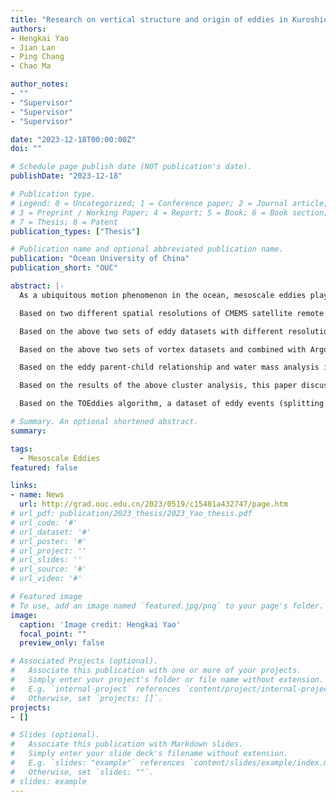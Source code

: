 ```yaml
---
title: "Research on vertical structure and origin of eddies in Kuroshio-Oyashio Extension region"
authors:
- Hengkai Yao
- Jian Lan
- Ping Chang
- Chao Ma

author_notes:
- ""
- "Supervisor"
- "Supervisor"
- "Supervisor"

date: "2023-12-18T00:00:00Z"
doi: ""

# Schedule page publish date (NOT publication's date).
publishDate: "2023-12-18"

# Publication type.
# Legend: 0 = Uncategorized; 1 = Conference paper; 2 = Journal article;
# 3 = Preprint / Working Paper; 4 = Report; 5 = Book; 6 = Book section;
# 7 = Thesis; 8 = Patent
publication_types: ["Thesis"]

# Publication name and optional abbreviated publication name.
publication: "Ocean University of China"
publication_short: "OUC"

abstract: |-
  As a ubiquitous motion phenomenon in the ocean, mesoscale eddies play a key role in the transport and distribution of global heat, salinity, energy and marine biochemical processes. The Kuroshio-Oyashio extension region is one of the regions with most abundant eddy activities in the global ocean, and it is also a hot spot for air-sea interaction in the mid-latitudes. As the intersection of the subtropical circulation and the subpolar circulation in the North Pacific, this sea area has complex ocean fronts and large-scale circulation systems, resulting in rich and diverse mesoscale eddy phenomena. The study of mesoscale eddies in the Kuroshio-Oyashio extension region is of great significance for understanding the contribution of oceanic mesoscale phenomena in mid-latitude air-sea interactions and global multi-scale energy balance. Based on satellite observations, in situ observations of Argo profiles, and reanalysis data, this dissertation systematically studies the surface features, vertical structures and sources of the mesoscale eddies in the Kuroshio-Oyashio extension ocean.

  Based on two different spatial resolutions of CMEMS satellite remote sensing data for more than 20 years and FORA-WNP30 reanalysis data for more than 30 years, the TOEddies eddy identification algorithm was used to generate tree-like eddy datasets with parent-child relationship. Comprehensive and detailed statistics of the morphological, kinematic and dynamic characteristics of mesoscale eddies in multiple sub-regions in the Kuroshio-Oyashio extension region were carried out. Statistically, it is found that the eddy characteristics under each sub-region show significant differences, which further refines the previous understanding of the eddy statistical characteristics in this region. The evolution of the eddy features in the normalized life cycle reveals significant time-reversal properties and quintile evolution.

  Based on the above two sets of eddy datasets with different resolutions, the study found that the high-resolution datasets identified and tracked more eddies than the low-resolution datasets, and the eddies in the high-resolution datasets were significantly different in lifetime, amplitude, Radius, eddy kinetic energy (EKE), azimuthal velocity, propagation distance, nonlinear parameters and other characteristic quantities are smaller, while the characteristic quantities such as propagation velocity, eddy strength (EI), average vorticity and average deformation rate are bigger. It reveals the possible overestimation problem of eddy characteristic quantity which is limited by the resolution of eddy observation in the current global eddy statistics.

  Based on the above two sets of vortex datasets and combined with Argo profile data, a composite eddy 3D structure was constructed in multiple sub-regions of the study area, and the spatial variation of the eddy 3D structure in the study area was further refined on the basis of previous research.  Based on the mathematical similarity of the temperature-salt density profiles in the eddy, this paper uses the hierarchical clustering method to perform cluster analysis on the eddy for the first time, and obtains four typical vertical eddy structures (surface type 1, surface type 2) in this area, subsurface type and middle-layer type, compared with the traditional sub-region method, the typical eddy vertical structure obtained in this study is more representative, eliminating the vertical structure hybrid phenomenon that is difficult to remove in the traditional method.

  Based on the eddy parent-child relationship and water mass analysis in the above two sets of eddy datasets, a traceability analysis of the above typical vertical vortex structures was carried out to find the source of each type of eddies. Surface type 1 eddies are generated in the Oyashio extension (OE) region north of the Subarctic Boundary (SAB), where anticyclonic eddies (AE) are mainly generated near the Subarctic Front (SAF), while Generated near the Oyashio Intrusion (OI); surface type 2 eddies are generated in the Recirculation Gyre (RG) region and the central North Pacific; subsurface eddies are generated south of the Subarctic Boundary (SAB) and the Kuroshio extension (KE) North of the Kuroshio axis; middle-layer type eddies are generated over a broad area south of KE and in the central North Pacific. The different types of vortices can be divided into different unstable structures through linear baroclinic instability analysis.

  Based on the results of the above cluster analysis, this paper discusses several main factors affecting the vertical structure of the eddies in this region, including the flow system and instability mechanism in the eddy generation stage, and the vertical displacement of the water column in the eddies caused by the eddy itself, the effect of background stratification changes in the pathway region during eddy propagation, the interaction of air-sea interaction on the vertical structure of surface-type eddies, and the possibility of diapycnal mixing.

  Based on the TOEddies algorithm, a dataset of eddy events (splitting and merging) was generated for this study, and the vertical structure of eddies during their life cycle was discussed for both non-eddy-event eddies and eddy-event eddies. It was found that the eddy structure in non-eddy events remained relatively stable, while in eddy events, the eddy core underwent a significant vertical displacement of over 70m before and after the event."

# Summary. An optional shortened abstract.
summary: 

tags:
  - Mesoscale Eddies
featured: false

links:
- name: News
  url: http://grad.ouc.edu.cn/2023/0519/c15481a432747/page.htm
# url_pdf: publication/2023_thesis/2023_Yao_thesis.pdf
# url_code: '#'
# url_dataset: '#'
# url_poster: '#'
# url_project: ''
# url_slides: ''
# url_source: '#'
# url_video: '#'

# Featured image
# To use, add an image named `featured.jpg/png` to your page's folder. 
image:
  caption: 'Image credit: Hengkai Yao'
  focal_point: ""
  preview_only: false

# Associated Projects (optional).
#   Associate this publication with one or more of your projects.
#   Simply enter your project's folder or file name without extension.
#   E.g. `internal-project` references `content/project/internal-project/index.md`.
#   Otherwise, set `projects: []`.
projects:
- []

# Slides (optional).
#   Associate this publication with Markdown slides.
#   Simply enter your slide deck's filename without extension.
#   E.g. `slides: "example"` references `content/slides/example/index.md`.
#   Otherwise, set `slides: ""`.
# slides: example
---
```


<!-- {{% callout note %}}
Create your slides in Markdown - click the *Slides* button to check out the example.
{{% /callout %}}

Supplementary notes can be added here, including [code, math, and images](https://wowchemy.com/docs/writing-markdown-latex/). -->

<!-- <a href="https://www.scimagojr.com/journalsearch.php?q=27962&amp;tip=sid&amp;exact=no" title="SCImago Journal &amp; Country Rank"><img border="0" src="https://www.scimagojr.com/journal_img.php?id=27962" alt="SCImago Journal &amp; Country Rank"  /></a> -->